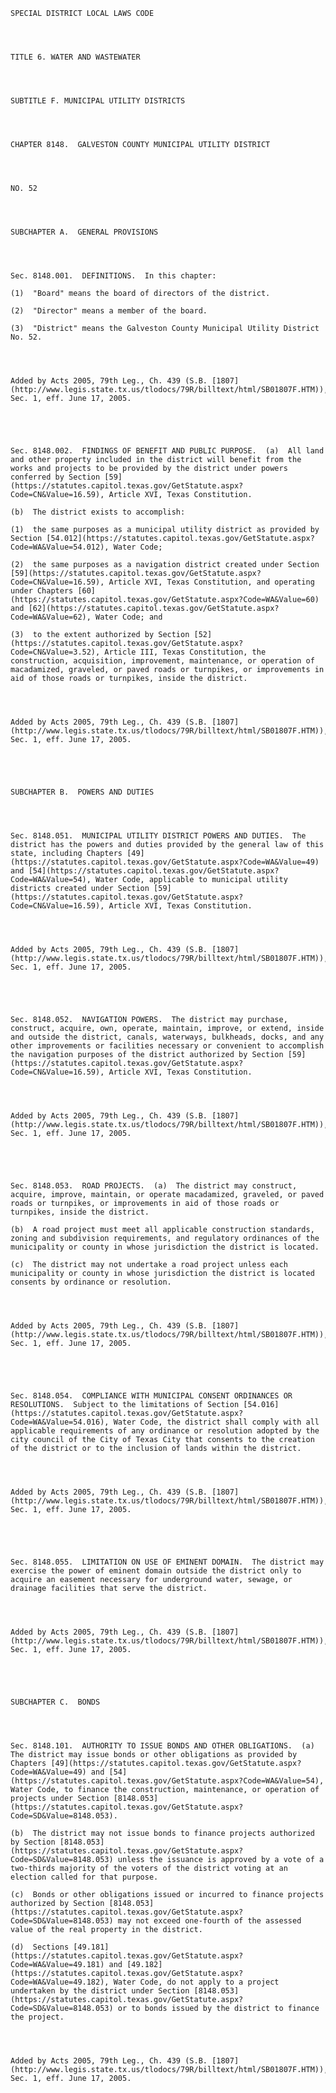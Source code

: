 ﻿
    
    
    	
    					
    
    
    SPECIAL DISTRICT LOCAL LAWS CODE
    
      
    
    
    TITLE 6. WATER AND WASTEWATER
    
      
    
    
    SUBTITLE F. MUNICIPAL UTILITY DISTRICTS
    
      
    
    
    CHAPTER 8148.  GALVESTON COUNTY MUNICIPAL UTILITY DISTRICT
    
      
    
    
    NO. 52
    
      
    
    
    SUBCHAPTER A.  GENERAL PROVISIONS
    
      
    
    
    Sec. 8148.001.  DEFINITIONS.  In this chapter:
    
    (1)  "Board" means the board of directors of the district.
    
    (2)  "Director" means a member of the board.
    
    (3)  "District" means the Galveston County Municipal Utility District No. 52.
    
    
    
    
    Added by Acts 2005, 79th Leg., Ch. 439 (S.B. [1807](http://www.legis.state.tx.us/tlodocs/79R/billtext/html/SB01807F.HTM)), Sec. 1, eff. June 17, 2005.
    
    
    
    
    
    Sec. 8148.002.  FINDINGS OF BENEFIT AND PUBLIC PURPOSE.  (a)  All land and other property included in the district will benefit from the works and projects to be provided by the district under powers conferred by Section [59](https://statutes.capitol.texas.gov/GetStatute.aspx?Code=CN&Value=16.59), Article XVI, Texas Constitution.
    
    (b)  The district exists to accomplish:
    
    (1)  the same purposes as a municipal utility district as provided by Section [54.012](https://statutes.capitol.texas.gov/GetStatute.aspx?Code=WA&Value=54.012), Water Code;
    
    (2)  the same purposes as a navigation district created under Section [59](https://statutes.capitol.texas.gov/GetStatute.aspx?Code=CN&Value=16.59), Article XVI, Texas Constitution, and operating under Chapters [60](https://statutes.capitol.texas.gov/GetStatute.aspx?Code=WA&Value=60) and [62](https://statutes.capitol.texas.gov/GetStatute.aspx?Code=WA&Value=62), Water Code; and
    
    (3)  to the extent authorized by Section [52](https://statutes.capitol.texas.gov/GetStatute.aspx?Code=CN&Value=3.52), Article III, Texas Constitution, the construction, acquisition, improvement, maintenance, or operation of macadamized, graveled, or paved roads or turnpikes, or improvements in aid of those roads or turnpikes, inside the district.
    
    
    
    
    Added by Acts 2005, 79th Leg., Ch. 439 (S.B. [1807](http://www.legis.state.tx.us/tlodocs/79R/billtext/html/SB01807F.HTM)), Sec. 1, eff. June 17, 2005.
    
    
    
    
    
    SUBCHAPTER B.  POWERS AND DUTIES
    
      
    
    
    Sec. 8148.051.  MUNICIPAL UTILITY DISTRICT POWERS AND DUTIES.  The district has the powers and duties provided by the general law of this state, including Chapters [49](https://statutes.capitol.texas.gov/GetStatute.aspx?Code=WA&Value=49) and [54](https://statutes.capitol.texas.gov/GetStatute.aspx?Code=WA&Value=54), Water Code, applicable to municipal utility districts created under Section [59](https://statutes.capitol.texas.gov/GetStatute.aspx?Code=CN&Value=16.59), Article XVI, Texas Constitution.
    
    
    
    
    Added by Acts 2005, 79th Leg., Ch. 439 (S.B. [1807](http://www.legis.state.tx.us/tlodocs/79R/billtext/html/SB01807F.HTM)), Sec. 1, eff. June 17, 2005.
    
    
    
    
    
    Sec. 8148.052.  NAVIGATION POWERS.  The district may purchase, construct, acquire, own, operate, maintain, improve, or extend, inside and outside the district, canals, waterways, bulkheads, docks, and any other improvements or facilities necessary or convenient to accomplish the navigation purposes of the district authorized by Section [59](https://statutes.capitol.texas.gov/GetStatute.aspx?Code=CN&Value=16.59), Article XVI, Texas Constitution.
    
    
    
    
    Added by Acts 2005, 79th Leg., Ch. 439 (S.B. [1807](http://www.legis.state.tx.us/tlodocs/79R/billtext/html/SB01807F.HTM)), Sec. 1, eff. June 17, 2005.
    
    
    
    
    
    Sec. 8148.053.  ROAD PROJECTS.  (a)  The district may construct, acquire, improve, maintain, or operate macadamized, graveled, or paved roads or turnpikes, or improvements in aid of those roads or turnpikes, inside the district.
    
    (b)  A road project must meet all applicable construction standards, zoning and subdivision requirements, and regulatory ordinances of the municipality or county in whose jurisdiction the district is located.
    
    (c)  The district may not undertake a road project unless each municipality or county in whose jurisdiction the district is located consents by ordinance or resolution.
    
    
    
    
    Added by Acts 2005, 79th Leg., Ch. 439 (S.B. [1807](http://www.legis.state.tx.us/tlodocs/79R/billtext/html/SB01807F.HTM)), Sec. 1, eff. June 17, 2005.
    
    
    
    
    
    Sec. 8148.054.  COMPLIANCE WITH MUNICIPAL CONSENT ORDINANCES OR RESOLUTIONS.  Subject to the limitations of Section [54.016](https://statutes.capitol.texas.gov/GetStatute.aspx?Code=WA&Value=54.016), Water Code, the district shall comply with all applicable requirements of any ordinance or resolution adopted by the city council of the City of Texas City that consents to the creation of the district or to the inclusion of lands within the district.
    
    
    
    
    Added by Acts 2005, 79th Leg., Ch. 439 (S.B. [1807](http://www.legis.state.tx.us/tlodocs/79R/billtext/html/SB01807F.HTM)), Sec. 1, eff. June 17, 2005.
    
    
    
    
    
    Sec. 8148.055.  LIMITATION ON USE OF EMINENT DOMAIN.  The district may exercise the power of eminent domain outside the district only to acquire an easement necessary for underground water, sewage, or drainage facilities that serve the district.
    
    
    
    
    Added by Acts 2005, 79th Leg., Ch. 439 (S.B. [1807](http://www.legis.state.tx.us/tlodocs/79R/billtext/html/SB01807F.HTM)), Sec. 1, eff. June 17, 2005.
    
    
    
    
    
    SUBCHAPTER C.  BONDS
    
      
    
    
    Sec. 8148.101.  AUTHORITY TO ISSUE BONDS AND OTHER OBLIGATIONS.  (a)  The district may issue bonds or other obligations as provided by Chapters [49](https://statutes.capitol.texas.gov/GetStatute.aspx?Code=WA&Value=49) and [54](https://statutes.capitol.texas.gov/GetStatute.aspx?Code=WA&Value=54), Water Code, to finance the construction, maintenance, or operation of projects under Section [8148.053](https://statutes.capitol.texas.gov/GetStatute.aspx?Code=SD&Value=8148.053).
    
    (b)  The district may not issue bonds to finance projects authorized by Section [8148.053](https://statutes.capitol.texas.gov/GetStatute.aspx?Code=SD&Value=8148.053) unless the issuance is approved by a vote of a two-thirds majority of the voters of the district voting at an election called for that purpose.
    
    (c)  Bonds or other obligations issued or incurred to finance projects authorized by Section [8148.053](https://statutes.capitol.texas.gov/GetStatute.aspx?Code=SD&Value=8148.053) may not exceed one-fourth of the assessed value of the real property in the district.
    
    (d)  Sections [49.181](https://statutes.capitol.texas.gov/GetStatute.aspx?Code=WA&Value=49.181) and [49.182](https://statutes.capitol.texas.gov/GetStatute.aspx?Code=WA&Value=49.182), Water Code, do not apply to a project undertaken by the district under Section [8148.053](https://statutes.capitol.texas.gov/GetStatute.aspx?Code=SD&Value=8148.053) or to bonds issued by the district to finance the project.
    
    
    
    
    Added by Acts 2005, 79th Leg., Ch. 439 (S.B. [1807](http://www.legis.state.tx.us/tlodocs/79R/billtext/html/SB01807F.HTM)), Sec. 1, eff. June 17, 2005.
    
    
    
    
    				

